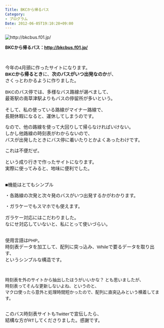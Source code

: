 ```yaml
---
Title: BKCから帰るバス
Category:
- プログラム
Date: 2012-06-05T19:10:28+09:00
---
```


<p><img class="hatena-fotolife" title="http://bkcbus.f01.jp/" src="http://cdn-ak.f.st-hatena.com/images/fotolife/a/alfe1025/20120605/20120605190815.png" alt="http://bkcbus.f01.jp/" /></p>
<p><strong>BKCから帰るバス：<a href="http://bkcbus.f01.jp/">http://bkcbus.f01.jp/</a></strong></p>
<p>&nbsp;</p>
<p><strong id="internal-source-marker_0.20102176838554442" style="font-family: 'MS PGothic'; line-height: normal; font-weight: normal;"><span style="font-size: 15px; font-family: Arial; background-color: transparent; vertical-align: baseline; white-space: pre-wrap;">今年の4月頭に作ったサイトになります。</span><br /></strong><span style="font-size: 15px; font-family: Arial; background-color: transparent; vertical-align: baseline; white-space: pre-wrap;"><strong>BKCから帰るとき</strong>に、<strong>次のバスがいつ出発なのか</strong>が、</span><strong id="internal-source-marker_0.20102176838554442" style="font-family: 'MS PGothic'; line-height: normal; font-weight: normal;"><br /><span style="font-size: 15px; font-family: Arial; background-color: transparent; vertical-align: baseline; white-space: pre-wrap;">さくっとわかるように作りました。</span><br /><br /><span style="font-size: 15px; font-family: Arial; background-color: transparent; vertical-align: baseline; white-space: pre-wrap;">BKCのバス停では、多様なバス路線が選べまして、</span><br /><span style="font-size: 15px; font-family: Arial; background-color: transparent; vertical-align: baseline; white-space: pre-wrap;">最寄駅の南草津駅よりもバスの停留所が多いという。</span><br /><br /><span style="font-size: 15px; font-family: Arial; background-color: transparent; vertical-align: baseline; white-space: pre-wrap;">そして、私の使っている路線がマイナー路線で、</span><br /><span style="font-size: 15px; font-family: Arial; background-color: transparent; vertical-align: baseline; white-space: pre-wrap;">長期休暇になると、運休してしまうのです。</span></strong></p>
<p><strong id="internal-source-marker_0.20102176838554442" style="font-family: 'MS PGothic'; line-height: normal; font-weight: normal;"><span style="font-size: 15px; font-family: Arial; background-color: transparent; vertical-align: baseline; white-space: pre-wrap;">なので、他の路線を使って大回りして帰らなければいけない。</span><br /><span style="font-size: 15px; font-family: Arial; background-color: transparent; vertical-align: baseline; white-space: pre-wrap;">しかし他路線の時刻表がわからないので、<br />バスが出発したときに</span><span style="font-size: 15px; font-family: Arial; background-color: transparent; vertical-align: baseline; white-space: pre-wrap;">バス停に着いたりとかよくあったわけです。</span></strong></p>
<p><strong id="internal-source-marker_0.20102176838554442" style="font-family: 'MS PGothic'; line-height: normal; font-weight: normal;"><span style="font-size: 15px; font-family: Arial; background-color: transparent; vertical-align: baseline; white-space: pre-wrap;">これは不便だぜ。</span><br /><br /><span style="font-size: 15px; font-family: Arial; background-color: transparent; vertical-align: baseline; white-space: pre-wrap;">という成り行きで作ったサイトになります。</span><br /><span style="font-size: 15px; font-family: Arial; background-color: transparent; vertical-align: baseline; white-space: pre-wrap;">実際に使ってみると、地味に便利でした。</span><br /><br /><br /><span style="font-size: 15px; font-family: Arial; background-color: transparent; vertical-align: baseline; white-space: pre-wrap;">■機能はとてもシンプル</span></strong></p>
<p><strong id="internal-source-marker_0.20102176838554442" style="font-family: 'MS PGothic'; line-height: normal; font-weight: normal;"><span style="font-size: 15px; font-family: Arial; background-color: transparent; vertical-align: baseline; white-space: pre-wrap;"><span style="font-weight: normal;">・各路線の</span>次発と次々発のバスがいつ出発するか<span style="font-weight: normal;">がわかります。</span></span></strong></p>
<p><strong id="internal-source-marker_0.20102176838554442" style="font-family: 'MS PGothic'; line-height: normal; font-weight: normal;"><span style="font-size: 15px; font-family: Arial; background-color: transparent; vertical-align: baseline; white-space: pre-wrap;"><span style="font-weight: normal;">・</span>ガラケーでもスマホでも<span style="font-weight: normal;">使えます。</span></span><br /><br /><span style="font-size: 15px; font-family: Arial; background-color: transparent; vertical-align: baseline; white-space: pre-wrap;">ガラケー対応にはこだわりました。</span><br /><span style="font-size: 15px; font-family: Arial; background-color: transparent; vertical-align: baseline; white-space: pre-wrap;">なにせ対応していないと、私にとって使いづらい。</span><br /><br /><br /><span style="font-size: 15px; font-family: Arial; background-color: transparent; vertical-align: baseline; white-space: pre-wrap;">使用言語はPHP。</span><br /><span style="font-size: 15px; font-family: Arial; background-color: transparent; vertical-align: baseline; white-space: pre-wrap;">時刻表データを加工して、配列に突っ込み、Whileで要るデータを取り出す、<br /></span></strong><strong id="internal-source-marker_0.20102176838554442" style="font-family: 'MS PGothic'; line-height: normal; font-weight: normal;"><span style="font-size: 15px; font-family: Arial; background-color: transparent; vertical-align: baseline; white-space: pre-wrap;">というシンプルな構造です。</span></strong></p>
<p>&nbsp;</p>
<p><strong id="internal-source-marker_0.20102176838554442" style="font-family: 'MS PGothic'; line-height: normal; font-weight: normal;">時刻表を外のサイトから抽出したほうがいいかな？ とも思いましたが、<br />時刻表ってそんな更新しないよね、というのと、<br />マクロ使ったら意外と処理時間短かったので、配列に直突込みという横着してます。&nbsp;</strong></p>
<p><strong id="internal-source-marker_0.20102176838554442" style="font-family: 'MS PGothic'; line-height: normal; font-weight: normal;"><strong id="internal-source-marker_0.20102176838554442" style="font-family: 'MS PGothic'; line-height: normal; font-weight: normal;"><br /><span style="font-size: 15px; font-family: Arial; background-color: transparent; vertical-align: baseline; white-space: pre-wrap;">このバス時刻表サイトもTwitterで宣伝したら、<br /></span></strong></strong><strong id="internal-source-marker_0.20102176838554442" style="font-family: 'MS PGothic'; line-height: normal; font-weight: normal;"><strong id="internal-source-marker_0.20102176838554442" style="font-family: 'MS PGothic'; line-height: normal; font-weight: normal;"><span style="font-size: 15px; font-family: Arial; background-color: transparent; vertical-align: baseline; white-space: pre-wrap;">結構な方がRTしてくださりました。感謝です。</span></strong>&nbsp;</strong></p>
<p><strong id="internal-source-marker_0.20102176838554442" style="font-family: 'MS PGothic'; line-height: normal; font-weight: normal;"><br /></strong></p>
